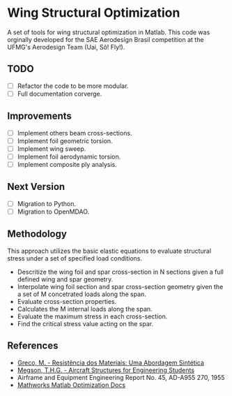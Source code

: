 # Wing Structural Optimization
A set of tools for wing structural optimization in Matlab.
This code was orginally developed for the SAE Aerodesign Brasil competition at
the UFMG's Aerodesign Team (Uai, Sô! Fly!).

## TODO
 - [ ] Refactor the code to be more modular.
 - [ ] Full documentation corverge.

## Improvements
 - [ ] Implement others beam cross-sections.
 - [ ] Implement foil geometric torsion.
 - [ ] Implement wing sweep.
 - [ ] Implement foil aerodynamic torsion.
 - [ ] Implement composite ply analysis.

## Next Version
 - [ ] Migration to Python.
 - [ ] Migration to OpenMDAO.

## Methodology

This approach utilizes the basic elastic equations to evaluate structural stress under a set of specified load conditions.

 - Descritize the wing foil and spar cross-section in N sections given a full defined wing and spar geometry.
 - Interpolate wing foil section and spar cross-section geometry given the a set of M concetrated loads along the span.
 - Evaluate cross-section properties.
 - Calculates the M internal loads along the span.
 - Evaluate the maximum stress in each cross-section.
 - Find the critical stress value acting on the spar.

## References

 - [Greco, M. - Resistência dos Materiais: Uma Abordagem Sintética](https://www.amazon.com.br/Resist%C3%AAncia-dos-Materiais-Marcelo-Greco/dp/8535274588)
 - [Megson, T.H.G. - Aircraft Structures for Engineering Students](https://www.amazon.com.br/Aircraft-Structures-Engineering-Students-T-H-G/dp/0081009143)
 - Airframe and Equipment Engineering Report No. 45, AD-A955 270, 1955
 - [Mathworks Matlab Optimization Docs](https://www.mathworks.com/help/gads/index.html?s_tid=CRUX_lftnav)
 
 
 

